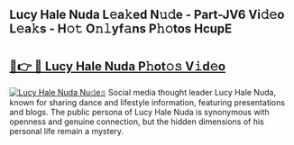 ## Lucy Hale Nuda L𝚎a𝚔ed N𝚞𝚍e - Part-JV6 Vi𝚍𝚎o L𝚎a𝚔s - H𝚘𝚝 O𝚗𝚕yf𝚊ns P𝚑𝚘tos HcupE

# <h2><a href="http://kfdb13k.oniu.top/?m=Lucy+Hale+Nuda">🔗👉 🔴 Lucy Hale Nuda P𝚑ot𝚘𝚜 V𝚒d𝚎o</a></h2>

[![Lucy Hale Nuda Nu𝚍e𝚜](https://i.imgur.com/0qMVB7G.gif)](http://kfdb13k.oniu.top/?m=Lucy+Hale+Nuda)
Social media thought leader Lucy Hale Nuda, known for sharing dance and lifestyle information, featuring presentations and blogs. The public persona of Lucy Hale Nuda is synonymous with openness and genuine connection, but the hidden dimensions of his personal life remain a mystery.  

